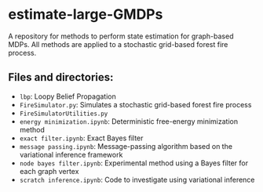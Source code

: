 # estimate-large-GMDPs

A repository for methods to perform state estimation for graph-based MDPs. All methods are applied to a stochastic grid-based forest fire process. 

## Files and directories:
- `lbp`: Loopy Belief Propagation
- `FireSimulator.py`: Simulates a stochastic grid-based forest fire process
- `FireSimulatorUtilities.py`
- `energy minimization.ipynb`: Deterministic free-energy minimization method
- `exact filter.ipynb`: Exact Bayes filter 
- `message passing.ipynb`: Message-passing algorithm based on the variational inference framework 
- `node bayes filter.ipynb`: Experimental method using a Bayes filter for each graph vertex
- `scratch inference.ipynb`: Code to investigate using variational inference